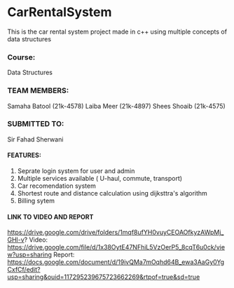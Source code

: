 # CarRentalSystem
This is the car rental system project made in c++ using multiple concepts of data structures
### Course:
Data Structures
### TEAM MEMBERS:
Samaha Batool (21k-4578)
Laiba Meer (21k-4897)
Shees Shoaib (21k-4575)
### SUBMITTED TO:
Sir Fahad Sherwani

#### FEATURES:
1. Seprate login system for user and admin 
2. Multiple services available ( U-haul, commute, transport)
3. Car recomendation system
4. Shortest route and distance calculation using dijksttra's algorithm
5. Billing sytem
#### LINK TO VIDEO AND REPORT
https://drive.google.com/drive/folders/1mqf8ufYH0vuyCEOAOfkyzAWpMj_GHl-v?
Video:  https://drive.google.com/file/d/1x38OytE47NFhiL5VzOerP5_8cqT6u0ck/view?usp=sharing
Report: https://docs.google.com/document/d/19ivQMa7mOqhd64B_ewa3AaGy0YgCxfCf/edit?usp=sharing&ouid=117295239675723662269&rtpof=true&sd=true
